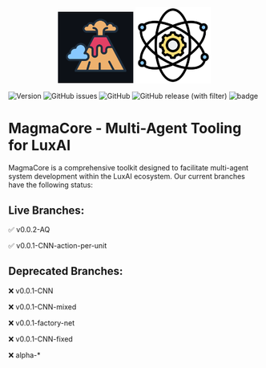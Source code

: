 <p align="center">
    <img width="30%"  src="docs/images/logo.png"/>
    <img width="30%"  src="docs/images/core.png"/>
</p>

![Version](https://img.shields.io/badge/python-v3.9-blue)&nbsp;![GitHub issues](https://img.shields.io/github/issues/Getlar/VigIL-Game-Validation)&nbsp;![GitHub](https://img.shields.io/github/license/Getlar/VigIL-Game-Validation)&nbsp;![GitHub release (with filter)](https://img.shields.io/github/v/release/Getlar/VigIL-Game-Validation)&nbsp;![badge](https://img.shields.io/endpoint?url=https://gist.githubusercontent.com/Getlar/5a256487d767cc5d606d29bd521a18ae/raw/algo.json)

# MagmaCore - Multi-Agent Tooling for LuxAI

MagmaCore is a comprehensive toolkit designed to facilitate multi-agent system development within the LuxAI ecosystem. Our current branches have the following status:

## Live Branches:

✅ v0.0.2-AQ

✅ v0.0.1-CNN-action-per-unit

## Deprecated Branches:

❌ v0.0.1-CNN

❌ v0.0.1-CNN-mixed

❌ v0.0.1-factory-net

❌ v0.0.1-CNN-fixed

❌ alpha-*
